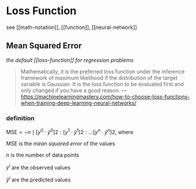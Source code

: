 # Loss Function

see [[math-notation]], [[function]], [[neural-network]]

## Mean Squared Error

_the default [[loss-function]] for regression problems_

> Mathematically, it is the preferred loss function under the inference framework of maximum likelihood if the distribution of the target variable is Gaussian. It is the loss function to be evaluated first and only changed if you have a good reason. &mdash; <https://machinelearningmastery.com/how-to-choose-loss-functions-when-training-deep-learning-neural-networks/>

### definition

$\text{MSE} = -n \mid [y^0 \cdot \hat y^0]2 : [y^1 \cdot \hat y^1]2 : \dots [y^n \cdot \hat y^n]2$, where

$\text{MSE}$ is the _mean squared error_ of the values

$n$ is the number of data points

$y^i$ are the observed values

$\hat y^i$ are the predicted values
